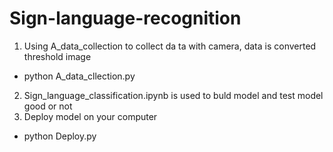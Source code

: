 # Sign-language-recognition
1. Using A_data_collection to collect da ta with camera, data is converted threshold image
  - python A_data_cllection.py
2. Sign_language_classification.ipynb is used to buld model and test model good or not
3. Deploy model on your computer
  - python Deploy.py
